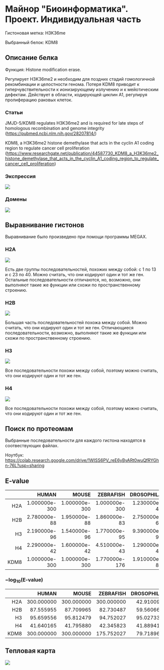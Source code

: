 # Майнор "Биоинформатика". Проект. Индивидуальная часть

Гистоновая метка: H3K36me

Выбранный белок: KDM8

## Описание белка

Функция: Histone modification erase.

Регулирует H3K36me2 и необходим для поздних стадий гомологичной рекомбинации и целостности генома. Потеря KDM8 приводит к гиперчувствительности к ионизирующему излучению и к мейотическим дефектам. Действует в области, кодирующей циклин A1, регулируя пролиферацию раковых клеток.

### Статьи

JMJD-5/KDM8 regulates H3K36me2 and is required for late steps of homologous recombination and genome integrity (https://pubmed.ncbi.nlm.nih.gov/28207814/)

KDM8, a H3K36me2 histone demethylase that acts in the cyclin A1 coding region to regulate cancer cell proliferation (https://www.researchgate.net/publication/44587730_KDM8_a_H3K36me2_histone_demethylase_that_acts_in_the_cyclin_A1_coding_region_to_regulate_cancer_cell_proliferation)

### Экспрессия

![](expression.png)

### Домены

![](domains.png)

## Выравнивание гистонов

Выравнивание было произведено при помощи программы MEGAX.

### H2A

![](H2A_alighment.png)

Есть две группы последовательностей, похожих между собой: c 1 по 13 и с 23 по 40. Можно считать, что они кодируют один и тот же ген. Остальные последовательности отличаются, но, возможно, они выполняют такие же функции или схожи по пространственному строению.

### H2B

![](H2B_alighment.png)

Большая часть последовательностей похожа между собой. Можно считать, что они кодируют один и тот же ген. Отличающиеся последовательности, возможно, выполняют такие же функции или схожи по пространственному строению.

### H3

![](H3_alighment.png)

Все последовательности похожи между собой, поэтому можно считать, что они кодируют один и тот же ген.

### H4

![](H4_alighment.png)

Все последовательности похожи между собой, поэтому можно считать, что они кодируют один и тот же ген.

## Поиск по протеомам

Выбранные последовательности для каждого гистона находятся в соотвествующих файлах.

Ноутбук: https://colab.research.google.com/drive/1WISS6PV_reE6yByARt0wuQfRYGhn-76L?usp=sharing

## E-value

|      |         HUMAN |         MOUSE |     ZEBRAFISH |   DROSOPHILA |    C.ELEGANS |      CILIATE |        YEAST | METHANOCALDOCOCCUS | THERMOCOCCUS |       E.COLI | TUBERCULOSIS |
|-----:|--------------:|--------------:|--------------:|-------------:|-------------:|-------------:|-------------:|-------------------:|-------------:|-------------:|-------------:|
|  H2A | 1.000000e-300 | 1.000000e-300 | 1.000000e-300 | 1.230000e-43 | 2.710000e-45 | 3.440000e-46 | 1.070000e-45 |              1.200 | 1.710000e-07 | 1.180000e-21 | 5.290000e-09 |
|  H2B |  2.780000e-88 |  1.950000e-88 |  1.860000e-83 | 2.750000e-60 | 5.980000e-66 | 4.620000e-51 | 1.010000e-60 |              1.700 | 1.200000e+00 | 1.600000e+00 | 2.300000e+00 |
|  H3  |  2.190000e-96 |  1.540000e-96 |  1.770000e-95 | 9.390000e-96 | 4.460000e-94 | 8.410000e-86 | 3.310000e-87 |              0.034 | 5.700000e-02 | 1.000000e+00 | 4.600000e+00 |
|  H4  |  2.290000e-42 |  1.600000e-42 |  4.510000e-43 | 1.290000e-42 | 4.010000e-43 | 2.780000e-20 | 4.060000e-28 |              0.620 | 6.200000e-01 | 1.000000e+00 | 3.200000e-02 |
| KDM8 | 1.000000e-300 | 1.000000e-300 | 1.770000e-176 | 1.910000e-80 | 2.200000e-76 | 1.280000e-23 | 1.000000e+00 |              0.990 | 2.200000e+00 | 1.000000e+00 | 3.300000e+00 |

### $-\log_{10}$(E-value)

|      |      HUMAN |      MOUSE |  ZEBRAFISH | DROSOPHILA | C.ELEGANS |   CILIATE |     YEAST | METHANOCALDOCOCCUS | THERMOCOCCUS |    E.COLI | TUBERCULOSIS |
|-----:|-----------:|-----------:|-----------:|-----------:|----------:|----------:|----------:|-------------------:|-------------:|----------:|-------------:|
|  H2A | 300.000000 | 300.000000 | 300.000000 |  42.910095 | 44.567031 | 45.463442 | 44.970616 |          -0.079181 |     6.767004 | 20.928118 |     8.276544 |
|  H2B |  87.555955 |  87.709965 |  82.730487 |  59.560667 | 65.223299 | 50.335358 | 59.995679 |          -0.230449 |    -0.079181 | -0.204120 |    -0.361728 |
|  H3  |  95.659556 |  95.812479 |  94.752027 |  95.027334 | 93.350665 | 85.075204 | 86.480172 |           1.468521 |     1.244125 | -0.000000 |    -0.662758 |
|  H4  |  41.640165 |  41.795880 |  42.345823 |  41.889410 | 42.396856 | 19.555955 | 27.391474 |           0.207608 |     0.207608 | -0.000000 |     1.494850 |
| KDM8 | 300.000000 | 300.000000 | 175.752027 |  79.718967 | 75.657577 | 22.892790 | -0.000000 |           0.004365 |    -0.342423 | -0.000000 |    -0.518514 |

## Тепловая карта

![](heatmap.png)
